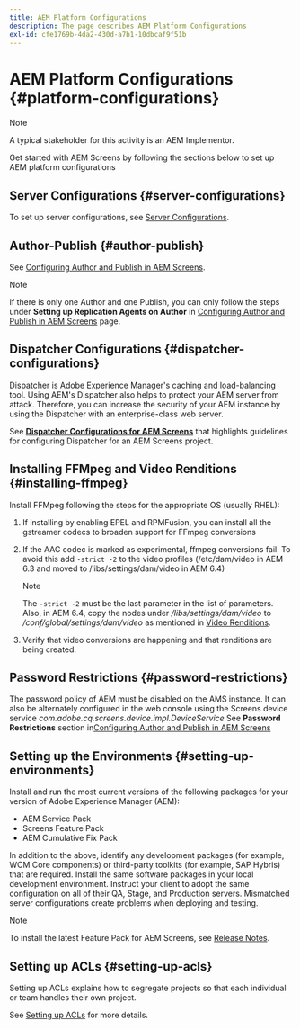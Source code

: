 ```yaml
---
title: AEM Platform Configurations
description: The page describes AEM Platform Configurations
exl-id: cfe1769b-4da2-430d-a7b1-10dbcaf9f51b
---
```

# AEM Platform Configurations {#platform-configurations}

>[!NOTE]
>
>A typical stakeholder for this activity is an AEM Implementor.

Get started with AEM Screens by following the sections below to set up AEM platform configurations

## Server Configurations {#server-configurations}

To set up server configurations, see [Server Configurations](https://experienceleague.adobe.com/en/docs/experience-manager-screens/user-guide/administering/configuring-screens-introduction#ServerConfiguration).

## Author-Publish {#author-publish}

See [Configuring Author and Publish in AEM Screens](https://experienceleague.adobe.com/en/docs/experience-manager-screens/user-guide/administering/author-publish/author-and-publish).

>[!NOTE]
>
>If there is only one Author and one Publish, you can only follow the steps under **Setting up Replication Agents on Author** in [Configuring Author and Publish in AEM Screens](https://experienceleague.adobe.com/en/docs/experience-manager-screens/user-guide/administering/author-publish/author-and-publish) page.

## Dispatcher Configurations {#dispatcher-configurations}

Dispatcher is Adobe Experience Manager's caching and load-balancing tool. Using AEM's Dispatcher also helps to protect your AEM server from attack. Therefore, you can increase the security of your AEM instance by using the Dispatcher with an enterprise-class web server.

See **[Dispatcher Configurations for AEM Screens](https://experienceleague.adobe.com/en/docs/experience-manager-screens/user-guide/administering/dispatcher-configurations-aem-screens)** that highlights guidelines for configuring Dispatcher for an AEM Screens project.

## Installing FFMpeg and Video Renditions {#installing-ffmpeg}

Install FFMpeg following the steps for the appropriate OS (usually RHEL):

1. If installing by enabling EPEL and RPMFusion, you can install all the gstreamer codecs to broaden support for FFmpeg conversions
1. If the AAC codec is marked as experimental, ffmpeg conversions fail. To avoid this add `-strict -2` to the video profiles (/etc/dam/video in AEM 6.3 and moved to /libs/settings/dam/video in AEM 6.4)

   >[!NOTE]
   >
   >The `-strict -2` must be the last parameter in the list of parameters. Also, in AEM 6.4, copy the nodes under */libs/settings/dam/video* to */conf/global/settings/dam/video* as mentioned in [Video Renditions](https://experienceleague.adobe.com/en/docs/experience-manager-screens/user-guide/authoring/product-features/generating-renditions).
1. Verify that video conversions are happening and that renditions are being created.

## Password Restrictions {#password-restrictions}

The password policy of AEM must be disabled on the AMS instance. It can also be alternately configured in the web console using the Screens device service *com.adobe.cq.screens.device.impl.DeviceService*
See **Password Restrictions** section in[Configuring Author and Publish in AEM Screens](https://experienceleague.adobe.com/en/docs/experience-manager-screens/user-guide/administering/author-publish/author-and-publish)

## Setting up the Environments {#setting-up-environments}

Install and run the most current versions of the following packages for your version of Adobe Experience Manager (AEM):

* AEM Service Pack
* Screens Feature Pack
* AEM Cumulative Fix Pack

In addition to the above, identify any development packages (for example, WCM Core
components) or third-party toolkits (for example, SAP Hybris) that are required.
Install the same software packages in your local development environment. Instruct your client to adopt the same configuration on all of their QA, Stage, and Production servers. Mismatched server configurations create problems when deploying and testing.

>[!NOTE]
>
>To install the latest Feature Pack for AEM Screens, see [Release Notes](https://experienceleague.adobe.com/en/docs/experience-manager-screens/user-guide/aem-screens-introduction).

## Setting up ACLs {#setting-up-acls}

Setting up ACLs explains how to segregate projects so that each individual or team handles their own project.

See [Setting up ACLs](https://experienceleague.adobe.com/en/docs/experience-manager-screens/user-guide/administering/setting-up-acls) for more details.

